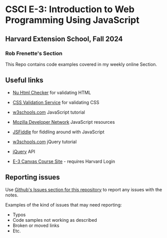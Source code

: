 # CSCI E-3: Introduction to Web Programming Using JavaScript

## Harvard Extension School, Fall 2024

### Rob Frenette's Section

This Repo contains code examples covered in my weekly online Section.

## Useful links

- [Nu Html Checker](https://validator.w3.org/nu/) for validating HTML
- [CSS Validation Service](https://jigsaw.w3.org/css-validator/) for validating CSS
- [w3schools.com](https://www.w3schools.com/Js/default.asp) JavaScript tutorial
- [Mozilla Developer Network](https://developer.mozilla.org/en-US/docs/Web/JavaScript) JavaScript resources
- [JSFiddle](https://jsfiddle.net/) for fiddling around with JavaScript
- [w3schools.com](https://www.w3schools.com/jquery/default.asp) jQuery tutorial
- [jQuery](http://api.jquery.com/) API

- [E-3 Canvas Course Site](https://canvas.harvard.edu/courses/148466) - requires Harvard Login

## Reporting issues

Use [Github's Issues section for this repository](https://github.com/RobertFrenette/E-3_Fall_2024/issues) to report any issues with the notes.

Examples of the kind of issues that may need reporting:

- Typos
- Code samples not working as described
- Broken or moved links
- Etc.
